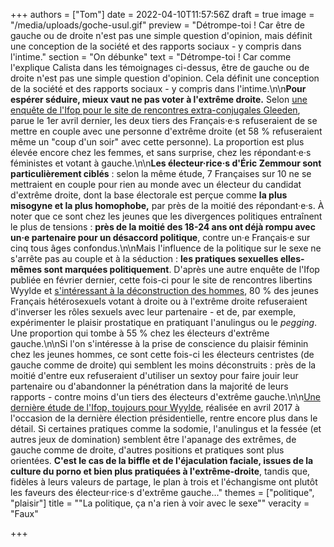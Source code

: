 +++
authors = ["Tom"]
date = 2022-04-10T11:57:56Z
draft = true
image = "/media/uploads/goche-usul.gif"
preview = "Détrompe-toi ! Car être de gauche ou de droite n'est pas une simple question d'opinion, mais définit une conception de la société et des rapports sociaux - y compris dans l'intime."
section = "On débunke"
text = "Détrompe-toi ! Car comme l'explique Calista dans les témoignages ci-dessus, être de gauche ou de droite n'est pas une simple question d'opinion. Cela définit une conception de la société et des rapports sociaux - y compris dans l'intime.\n\n**Pour espérer séduire, mieux vaut ne pas voter à l'extrême droite.** Selon [une enquête de l'Ifop pour le site de rencontres extra-conjugales Gleeden](https://www.ifop.com/wp-content/uploads/2022/04/118964_Rapport_Ifop_Gleeden_2022.04.04.pdf), parue le 1er avril dernier, les deux tiers des Français·e·s refuseraient de se mettre en couple avec une personne d'extrême droite (et 58 % refuseraient même un \"coup d'un soir\" avec cette personne). La proportion est plus élevée encore chez les femmes, et sans surprise, chez les répondant·e·s féministes et votant à gauche.\n\n**Les électeur·rice·s d'Éric Zemmour sont particulièrement ciblés** : selon la même étude, 7 Françaises sur 10 ne se mettraient en couple pour rien au monde avec un électeur du candidat d'extrême droite, dont la base électorale est perçue comme **la plus misogyne et la plus homophobe,** par près de la moitié des répondant·e·s. À noter que ce sont chez les jeunes que les divergences politiques entraînent le plus de tensions : **près de la moitié des 18-24 ans ont déjà rompu avec un·e partenaire pour un désaccord politique**, contre un·e Français·e sur cinq tous âges confondus.\n\nMais l'influence de la politique sur le sexe ne s'arrête pas au couple et à la séduction : **les pratiques sexuelles elles-mêmes sont marquées politiquement**. D'après une autre enquête de l'Ifop publiée en février dernier, cette fois-ci pour le site de rencontres libertins Wyylde et [s'intéressant à la déconstruction des hommes](https://www.ifop.com/wp-content/uploads/2022/03/Ifop_Decons-rapport-complet.pdf), 80 % des jeunes Français hétérosexuels votant à droite ou à l'extrême droite refuseraient d'inverser les rôles sexuels avec leur partenaire - et de, par exemple, expérimenter le plaisir prostatique en pratiquant l'anulingus ou le _pegging_. Une proportion qui tombe à 55 % chez les électeurs d'extrême gauche.\n\nSi l'on s'intéresse à la prise de conscience du plaisir féminin chez les jeunes hommes, ce sont cette fois-ci les électeurs centristes (de gauche comme de droite) qui semblent les moins déconstruits : près de la moitié d'entre eux refuseraient d'utiliser un sextoy pour faire jouir leur partenaire ou d'abandonner la pénétration dans la majorité de leurs rapports - contre moins d'un tiers des électeurs d'extrême gauche.\n\n[Une dernière étude de l'Ifop, toujours pour Wyylde](), réalisée en avril 2017 à l'occasion de la dernière élection présidentielle, rentre encore plus dans le détail. Si certaines pratiques comme la sodomie, l'anulingus et la fessée (et autres jeux de domination) semblent être l'apanage des extrêmes, de gauche comme de droite, d'autres positions et pratiques sont plus orientées. **C'est le cas de la biffle et de l'éjaculation faciale, issues de la culture du porno et bien plus pratiquées à l'extrême-droite**, tandis que, fidèles à leurs valeurs de partage, le plan à trois et l'échangisme ont plutôt les faveurs des électeur·rice·s d'extrême gauche..."
themes = ["politique", "plaisir"]
title = "\"La politique, ça n'a rien à voir avec le sexe\""
veracity = "Faux"

+++
